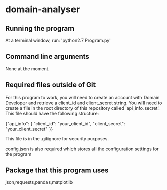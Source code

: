 # domain-analyser

## Running the program
At a terminal window, run: 'python2.7 Program.py'

## Command line arguments
None at the moment

## Required files outside of Git
For this program to work, you will need to create an account with Domain Developer and retrieve a client_id and client_secret string. You will need to create a file in the root directory of this repository called 'api_info.secret'. This file should have the following structure:

{"api_info": {
    "client_id": "your_client_id",
    "client_secret": "your_client_secret"
}}

This file is in the .gitignore for security purposes.

config.json is also required which stores all the configuration settings for the program

## Package that this program uses
json,requests,pandas,matplotlib